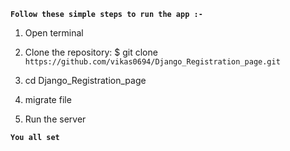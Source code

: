 



**`Follow these simple steps to run the app :-`**

1. Open terminal

2. Clone the repository: $ git clone ``https://github.com/vikas0694/Django_Registration_page.git``

3. cd Django_Registration_page

4. migrate file

5. Run the server


**` You all set `**